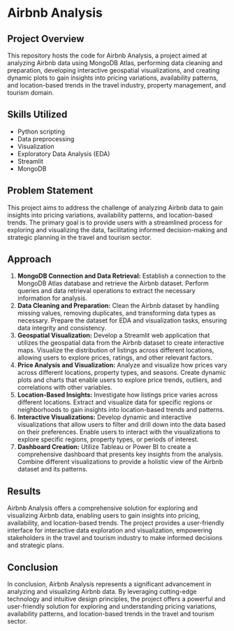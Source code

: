 # Airbnb Analysis

## Project Overview
This repository hosts the code for Airbnb Analysis, a project aimed at analyzing Airbnb data using MongoDB Atlas, performing data cleaning and preparation, developing interactive geospatial visualizations, and creating dynamic plots to gain insights into pricing variations, availability patterns, and location-based trends in the travel industry, property management, and tourism domain.

## Skills Utilized
- Python scripting
- Data preprocessing
- Visualization
- Exploratory Data Analysis (EDA)
- Streamlit
- MongoDB

## Problem Statement
This project aims to address the challenge of analyzing Airbnb data to gain insights into pricing variations, availability patterns, and location-based trends. The primary goal is to provide users with a streamlined process for exploring and visualizing the data, facilitating informed decision-making and strategic planning in the travel and tourism sector.

## Approach
1. **MongoDB Connection and Data Retrieval:** Establish a connection to the MongoDB Atlas database and retrieve the Airbnb dataset. Perform queries and data retrieval operations to extract the necessary information for analysis.
2. **Data Cleaning and Preparation:** Clean the Airbnb dataset by handling missing values, removing duplicates, and transforming data types as necessary. Prepare the dataset for EDA and visualization tasks, ensuring data integrity and consistency.
3. **Geospatial Visualization:** Develop a Streamlit web application that utilizes the geospatial data from the Airbnb dataset to create interactive maps. Visualize the distribution of listings across different locations, allowing users to explore prices, ratings, and other relevant factors.
4. **Price Analysis and Visualization:** Analyze and visualize how prices vary across different locations, property types, and seasons. Create dynamic plots and charts that enable users to explore price trends, outliers, and correlations with other variables.
5. **Location-Based Insights:** Investigate how listings price varies across different locations. Extract and visualize data for specific regions or neighborhoods to gain insights into location-based trends and patterns.
6. **Interactive Visualizations:** Develop dynamic and interactive visualizations that allow users to filter and drill down into the data based on their preferences. Enable users to interact with the visualizations to explore specific regions, property types, or periods of interest.
7. **Dashboard Creation:** Utilize Tableau or Power BI to create a comprehensive dashboard that presents key insights from the analysis. Combine different visualizations to provide a holistic view of the Airbnb dataset and its patterns.

## Results
Airbnb Analysis offers a comprehensive solution for exploring and visualizing Airbnb data, enabling users to gain insights into pricing, availability, and location-based trends. The project provides a user-friendly interface for interactive data exploration and visualization, empowering stakeholders in the travel and tourism industry to make informed decisions and strategic plans.

## Conclusion
In conclusion, Airbnb Analysis represents a significant advancement in analyzing and visualizing Airbnb data. By leveraging cutting-edge technology and intuitive design principles, the project offers a powerful and user-friendly solution for exploring and understanding pricing variations, availability patterns, and location-based trends in the travel and tourism sector.

